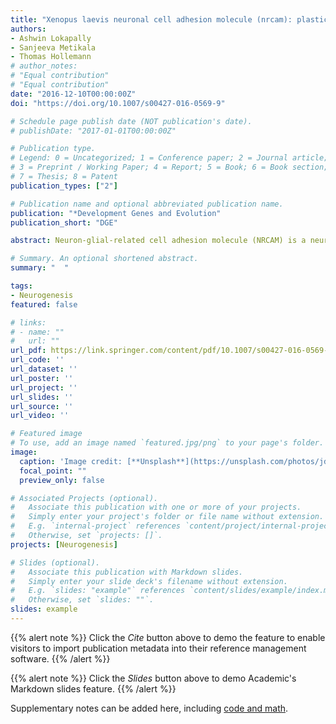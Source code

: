 ```yaml
---
title: "Xenopus laevis neuronal cell adhesion molecule (nrcam): plasticity of a CAM in the developing nervous system"
authors:
- Ashwin Lokapally
- Sanjeeva Metikala
- Thomas Hollemann
# author_notes:
# "Equal contribution"
# "Equal contribution"
date: "2016-12-10T00:00:00Z"
doi: "https://doi.org/10.1007/s00427-016-0569-9"

# Schedule page publish date (NOT publication's date).
# publishDate: "2017-01-01T00:00:00Z"

# Publication type.
# Legend: 0 = Uncategorized; 1 = Conference paper; 2 = Journal article;
# 3 = Preprint / Working Paper; 4 = Report; 5 = Book; 6 = Book section;
# 7 = Thesis; 8 = Patent
publication_types: ["2"]

# Publication name and optional abbreviated publication name.
publication: "*Development Genes and Evolution"
publication_short: "DGE"

abstract: Neuron-glial-related cell adhesion molecule (NRCAM) is a neuronal cell adhesion molecule of the L1 immunoglobulin superfamily, which plays diverse roles during nervous system development including axon growth and guidance, synapse formation, and formation of the myelinated nerve. Perturbations in NRCAM function cause a wide variety of disorders, which can affect wiring and targeting of neurons, or cause psychiatric disorders as well as cancers through abnormal modulation of signaling events. In the present study, we characterize the Xenopus laevis homolog of nrcam. Expression of Xenopus nrcam is most abundant along the dorsal midline throughout the developing brain and in the outer nuclear layer of the retina.

# Summary. An optional shortened abstract.
summary: "  "

tags:
- Neurogenesis
featured: false

# links:
# - name: ""
#   url: ""
url_pdf: https://link.springer.com/content/pdf/10.1007/s00427-016-0569-9.pdf
url_code: ''
url_dataset: ''
url_poster: ''
url_project: ''
url_slides: ''
url_source: ''
url_video: ''

# Featured image
# To use, add an image named `featured.jpg/png` to your page's folder. 
image:
  caption: 'Image credit: [**Unsplash**](https://unsplash.com/photos/jdD8gXaTZsc)'
  focal_point: ""
  preview_only: false

# Associated Projects (optional).
#   Associate this publication with one or more of your projects.
#   Simply enter your project's folder or file name without extension.
#   E.g. `internal-project` references `content/project/internal-project/index.md`.
#   Otherwise, set `projects: []`.
projects: [Neurogenesis]

# Slides (optional).
#   Associate this publication with Markdown slides.
#   Simply enter your slide deck's filename without extension.
#   E.g. `slides: "example"` references `content/slides/example/index.md`.
#   Otherwise, set `slides: ""`.
slides: example
---
```


{{% alert note %}}
Click the *Cite* button above to demo the feature to enable visitors to import publication metadata into their reference management software.
{{% /alert %}}

{{% alert note %}}
Click the *Slides* button above to demo Academic's Markdown slides feature.
{{% /alert %}}

Supplementary notes can be added here, including [code and math](https://sourcethemes.com/academic/docs/writing-markdown-latex/).
